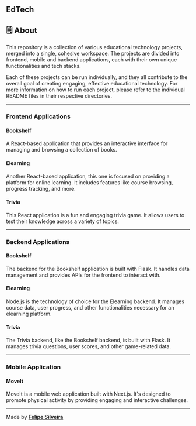 ## EdTech

## 🗒️ About
This repository is a collection of various educational technology projects, merged into a single, cohesive workspace. The projects are divided into frontend, mobile and backend applications, each with their own unique functionalities and tech stacks.

Each of these projects can be run individually, and they all contribute to the overall goal of creating engaging, effective educational technology. For more information on how to run each project, please refer to the individual README files in their respective directories.

---
### Frontend Applications
#### Bookshelf
A React-based application that provides an interactive interface for managing and browsing a collection of books.

#### Elearning
Another React-based application, this one is focused on providing a platform for online learning. It includes features like course browsing, progress tracking, and more.

#### Trivia
This React application is a fun and engaging trivia game. It allows users to test their knowledge across a variety of topics.

---
### Backend Applications
#### Bookshelf
The backend for the Bookshelf application is built with Flask. It handles data management and provides APIs for the frontend to interact with.

#### Elearning
Node.js is the technology of choice for the Elearning backend. It manages course data, user progress, and other functionalities necessary for an elearning platform.

#### Trivia
The Trivia backend, like the Bookshelf backend, is built with Flask. It manages trivia questions, user scores, and other game-related data.

---
### Mobile Application
#### MoveIt
MoveIt is a mobile web application built with Next.js. It's designed to promote physical activity by providing engaging and interactive challenges.

---

Made by <tr>
    <td align="center"><a href="https://github.com/Silve1ra"><b>Felipe Silveira</b></a><br /></td>
  <tr>